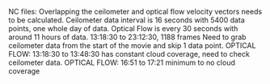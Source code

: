 NC files:
Overlapping the ceilometer and optical flow velocity vectors needs to be calculated.
Ceilometer data interval is 16 seconds with 5400 data points, one whole day of data. 
Optical Flow is every 30 seconds with around 11 hours of data. 13:18:30 to 23:12:30, 1188 frames
Need to grab ceilometer data from the start of the movie and skip 1 data point.
OPTICAL FLOW: 13:18:30 to 13:48:30 has constant cloud coverage, need to check ceilometer data.
OPTICAL FLOW: 16:51 to 17:21 minimum to no cloud coverage

